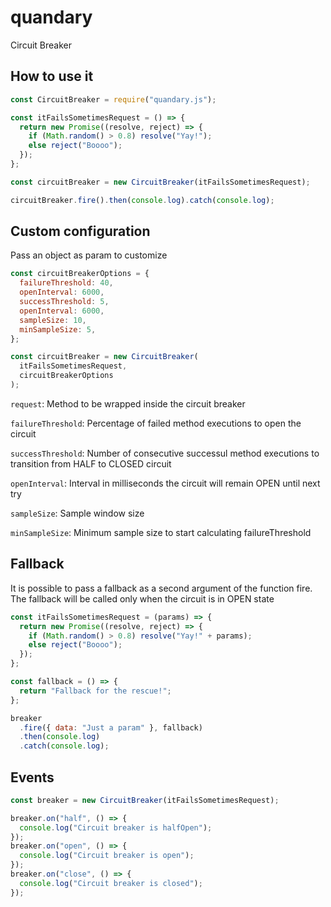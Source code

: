 # quandary

Circuit Breaker

## How to use it

```javascript
const CircuitBreaker = require("quandary.js");

const itFailsSometimesRequest = () => {
  return new Promise((resolve, reject) => {
    if (Math.random() > 0.8) resolve("Yay!");
    else reject("Boooo");
  });
};

const circuitBreaker = new CircuitBreaker(itFailsSometimesRequest);

circuitBreaker.fire().then(console.log).catch(console.log);
```

## Custom configuration

Pass an object as param to customize

```javascript
const circuitBreakerOptions = {
  failureThreshold: 40,
  openInterval: 6000,
  successThreshold: 5,
  openInterval: 6000,
  sampleSize: 10,
  minSampleSize: 5,
};

const circuitBreaker = new CircuitBreaker(
  itFailsSometimesRequest,
  circuitBreakerOptions
);
```

`request`: Method to be wrapped inside the circuit breaker

`failureThreshold`: Percentage of failed method executions to
open the circuit

`successThreshold`: Number of consecutive successul method executions to transition from HALF to CLOSED circuit

`openInterval`: Interval in milliseconds the circuit will remain OPEN until next try

`sampleSize`: Sample window size

`minSampleSize`: Minimum sample size to start calculating failureThreshold

## Fallback

It is possible to pass a fallback as a second argument of the function fire. The fallback will be called only when the circuit is in OPEN state

```javascript
const itFailsSometimesRequest = (params) => {
  return new Promise((resolve, reject) => {
    if (Math.random() > 0.8) resolve("Yay!" + params);
    else reject("Boooo");
  });
};

const fallback = () => {
  return "Fallback for the rescue!";
};

breaker
  .fire({ data: "Just a param" }, fallback)
  .then(console.log)
  .catch(console.log);
```

## Events

```javascript
const breaker = new CircuitBreaker(itFailsSometimesRequest);

breaker.on("half", () => {
  console.log("Circuit breaker is halfOpen");
});
breaker.on("open", () => {
  console.log("Circuit breaker is open");
});
breaker.on("close", () => {
  console.log("Circuit breaker is closed");
});
```
